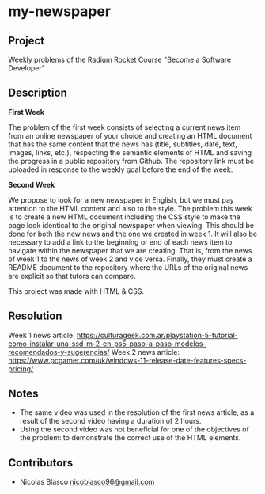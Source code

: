 # my-newspaper

## Project

Weekly problems of the Radium Rocket Course "Become a Software Developer"  

## Description

**First Week** 

The problem of the first week consists of selecting a current news item from an online newspaper of your choice and creating an HTML document that has the same content
that the news has (title, subtitles, date, text, images, links, etc.), respecting the semantic elements of HTML and saving the progress in a public repository
from Github. The repository link must be uploaded in response to the weekly goal before the end of the week.

**Second Week** 

We propose to look for a new newspaper in English, but we must pay attention to the HTML content and also to the style. The problem this week is to create a new HTML document including the CSS style to make the page look identical to the original newspaper when viewing. This should be done for both the new news and the one we created in week 1.
It will also be necessary to add a link to the beginning or end of each news item to navigate within the newspaper that we are creating. That is, from the news of week 1 to the news of week 2 and vice versa.
Finally, they must create a README document to the repository where the URLs of the original news are explicit so that tutors can compare.

This project was made with HTML & CSS. 

## Resolution 

Week 1 news article: https://culturageek.com.ar/playstation-5-tutorial-como-instalar-una-ssd-m-2-en-ps5-paso-a-paso-modelos-recomendados-y-sugerencias/
Week 2 news article: https://www.pcgamer.com/uk/windows-11-release-date-features-specs-pricing/

## Notes

- The same video was used in the resolution of the first news article, as a result of the second video having a duration of 2 hours.
- Using the second video was not beneficial for one of the objectives of the problem: to demonstrate the correct use of the HTML elements.

## Contributors

- Nicolas Blasco <nicoblasco96@gmail.com>






